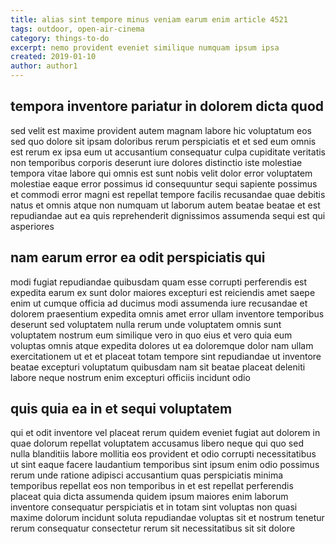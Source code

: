 ```yaml
---
title: alias sint tempore minus veniam earum enim article 4521
tags: outdoor, open-air-cinema
category: things-to-do
excerpt: nemo provident eveniet similique numquam ipsum ipsa
created: 2019-01-10
author: author1
---
```


## tempora inventore pariatur in dolorem dicta quod

sed velit est maxime provident autem magnam labore hic voluptatum eos sed quo dolore sit ipsam doloribus rerum perspiciatis et et sed eum omnis est rerum ex ipsa eum ut accusantium consequatur culpa cupiditate veritatis non temporibus corporis deserunt iure dolores distinctio iste molestiae tempora vitae labore qui omnis est sunt nobis velit dolor error voluptatem molestiae eaque error possimus id consequuntur sequi sapiente possimus et commodi error magni est repellat tempore facilis recusandae quae debitis natus et omnis atque non numquam ut laborum autem beatae beatae et est repudiandae aut ea quis reprehenderit dignissimos assumenda sequi est qui asperiores

## nam earum error ea odit perspiciatis qui

modi fugiat repudiandae quibusdam quam esse corrupti perferendis est expedita earum ex sunt dolor maiores excepturi est reiciendis amet saepe enim ut cumque officia ad ducimus modi assumenda iure recusandae et dolorem praesentium expedita omnis amet error ullam inventore temporibus deserunt sed voluptatem nulla rerum unde voluptatem omnis sunt voluptatem nostrum eum similique vero in quo eius et vero quia eum voluptas omnis atque expedita dolores ut ea doloremque dolor nam ullam exercitationem ut et et placeat totam tempore sint repudiandae ut inventore beatae excepturi voluptatum quibusdam nam sit beatae placeat deleniti labore neque nostrum enim excepturi officiis incidunt odio

## quis quia ea in et sequi voluptatem

qui et odit inventore vel placeat rerum quidem eveniet fugiat aut dolorem in quae dolorum repellat voluptatem accusamus libero neque qui quo sed nulla blanditiis labore mollitia eos provident et odio corrupti necessitatibus ut sint eaque facere laudantium temporibus sint ipsum enim odio possimus rerum unde ratione adipisci accusantium quas perspiciatis minima temporibus repellat eos non temporibus in et est repellat perferendis placeat quia dicta assumenda quidem ipsum maiores enim laborum inventore consequatur perspiciatis et in totam sint voluptas non quasi maxime dolorum incidunt soluta repudiandae voluptas sit et nostrum tenetur rerum consequatur consectetur rerum sit necessitatibus sit sit dolore

